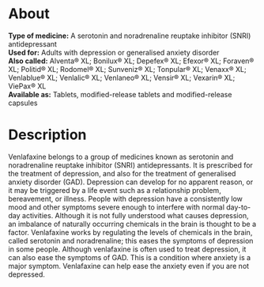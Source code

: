 # **About**
**Type of medicine:**  A serotonin and noradrenaline reuptake inhibitor (SNRI) antidepressant  
**Used for:**  Adults with depression or generalised anxiety disorder  
**Also called:** Alventa® XL; Bonilux® XL; Depefex® XL; Efexor® XL; Foraven® XL; Politid® XL; Rodomel® XL; Sunveniz® XL;
                 Tonpular® XL; Venaxx® XL; Venlablue® XL; Venlalic® XL; Venlaneo® XL; Vensir® XL; Vexarin® XL; ViePax® XL  
**Available as:** Tablets, modified-release tablets and modified-release capsules  

# **Description**
Venlafaxine belongs to a group of medicines known as serotonin and noradrenaline reuptake inhibitor (SNRI)
antidepressants. It is prescribed for the treatment of depression, and also for the treatment of generalised anxiety
disorder (GAD).
Depression can develop for no apparent reason, or it may be triggered by a life event such as a relationship
problem, bereavement, or illness. People with depression have a consistently low mood and other symptoms
severe enough to interfere with normal day-to-day activities. Although it is not fully understood what causes
depression, an imbalance of naturally occurring chemicals in the brain is thought to be a factor. Venlafaxine works
by regulating the levels of chemicals in the brain, called serotonin and noradrenaline; this eases the symptoms of
depression in some people.
Although venlafaxine is often used to treat depression, it can also ease the symptoms of GAD. This is a condition
where anxiety is a major symptom. Venlafaxine can help ease the anxiety even if you are not depressed.